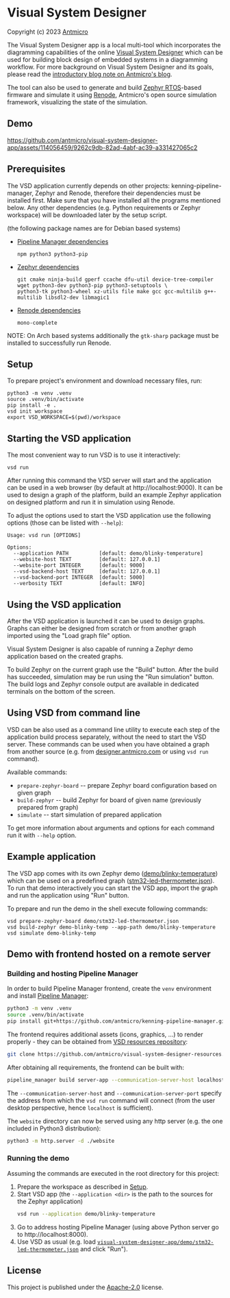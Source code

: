 # Visual System Designer

Copyright (c) 2023 [Antmicro](https://www.antmicro.com)

The Visual System Designer app is a local multi-tool which incorporates the diagramming capabilities of the online [Visual System Designer](https://designer.antmicro.com/) which can be used for building block design of embedded systems in a diagramming workflow.
For more background on Visual System Designer and its goals, please read the [introductory blog note on Antmicro's blog](https://antmicro.com/blog/2023/09/build-embedded-systems-with-vsd/).

The tool can also be used to generate and build [Zephyr RTOS](https://zephyrproject.org/)-based firmware and simulate it using [Renode](https://www.renode.io), Antmicro's open source simulation framework, visualizing the state of the simulation.

## Demo

https://github.com/antmicro/visual-system-designer-app/assets/114056459/9262c9db-82ad-4abf-ac39-a331427065c2

## Prerequisites

The VSD application currently depends on other projects: kenning-pipeline-manager, Zephyr and Renode, therefore their dependencies must be installed first.
Make sure that you have installed all the programs mentioned below.
Any other dependencies (e.g. Python requirements or Zephyr workspace) will be downloaded later by the setup script.

(the following package names are for Debian based systems)

* [Pipeline Manager dependencies](https://github.com/antmicro/kenning-pipeline-manager#prerequisites)

  ```
  npm python3 python3-pip
  ```
* [Zephyr dependencies](https://docs.zephyrproject.org/latest/develop/getting_started/index.html#install-dependencies)

  ```
  git cmake ninja-build gperf ccache dfu-util device-tree-compiler wget python3-dev python3-pip python3-setuptools \
  python3-tk python3-wheel xz-utils file make gcc gcc-multilib g++-multilib libsdl2-dev libmagic1
  ```
* [Renode dependencies](https://github.com/renode/renode#installing-dependencies)

  ```
  mono-complete
  ```

NOTE: On Arch based systems additionally the `gtk-sharp` package must be installed to successfully run Renode.

## Setup

To prepare project's environment and download necessary files, run:

```
python3 -m venv .venv
source .venv/bin/activate
pip install -e .
vsd init workspace
export VSD_WORKSPACE=$(pwd)/workspace
```

## Starting the VSD application

The most convenient way to run VSD is to use it interactively:

```
vsd run
```

After running this command the VSD server will start and the application can be used in a web browser (by default at http://localhost:9000).
It can be used to design a graph of the platform, build an example Zephyr application on designed platform and run it in simulation using Renode.

To adjust the options used to start the VSD application use the following options (those can be listed with `--help`):

```
Usage: vsd run [OPTIONS]

Options:
  --application PATH          [default: demo/blinky-temperature]
  --website-host TEXT         [default: 127.0.0.1]
  --website-port INTEGER      [default: 9000]
  --vsd-backend-host TEXT     [default: 127.0.0.1]
  --vsd-backend-port INTEGER  [default: 5000]
  --verbosity TEXT            [default: INFO]
```

## Using the VSD application

After the VSD application is launched it can be used to design graphs.
Graphs can either be designed from scratch or from another graph imported using the "Load graph file" option.

Visual System Designer is also capable of running a Zephyr demo application based on the created graphs.

To build Zephyr on the current graph use the "Build" button.
After the build has succeeded, simulation may be run using the "Run simulation" button.
The build logs and Zephyr console output are available in dedicated terminals on the bottom of the screen.

## Using VSD from command line

VSD can be also used as a command line utility to execute each step of the application build process separately, without the need to start the VSD server.
These commands can be used when you have obtained a graph from another source (e.g. from [designer.antmicro.com](https://designer.antmicro.com) or using `vsd run` command).

Available commands:

- `prepare-zephyr-board` -- prepare Zephyr board configuration based on given graph
- `build-zephyr` -- build Zephyr for board of given name (previously prepared from graph)
- `simulate` -- start simulation of prepared application

To get more information about arguments and options for each command run it with `--help` option.

## Example application

The VSD app comes with its own Zephyr demo ([demo/blinky-temperature](./demo/blinky-temperature/)) which can be used on a predefined graph ([stm32-led-thermometer.json](./demo/stm32-led-thermometer.json)).
To run that demo interactively you can start the VSD app, import the graph and run the application using "Run" button.

To prepare and run the demo in the shell execute following commands:

```
vsd prepare-zephyr-board demo/stm32-led-thermometer.json
vsd build-zephyr demo-blinky-temp --app-path demo/blinky-temperature
vsd simulate demo-blinky-temp
```

## Demo with frontend hosted on a remote server

### Building and hosting Pipeline Manager

In order to build Pipeline Manager frontend, create the `venv` environment and install [Pipeline Manager](https://github.com/antmicro/kenning-pipeline-manager):

```sh
python3 -m venv .venv
source .venv/bin/activate
pip install git+https://github.com/antmicro/kenning-pipeline-manager.git
```

The frontend requires additional assets (icons, graphics, ...) to render properly - they can be obtained from [VSD resources repository](https://github.com/antmicro/visual-system-designer-resources):

```sh
git clone https://github.com/antmicro/visual-system-designer-resources.git
```

After obtaining all requirements, the frontend can be built with:

```sh
pipeline_manager build server-app --communication-server-host localhost --communication-server-port 9000 --output-directory website --workspace-directory pm-workspace --assets-directory visual-system-designer-resources/assets/
```

The `--communication-server-host` and `--communication-server-port` specify the address from which the `vsd run` command will connect (from the user desktop perspective, hence `localhost` is sufficient).

The `website` directory can now be served using any http server (e.g. the one included in Python3 distribution):

```sh
python3 -m http.server -d ./website
```

### Running the demo

Assuming the commands are executed in the root directory for this project:

1. Prepare the workspace as described in [Setup](#setup).
1. Start VSD app (the `--application <dir>` is the path to the sources for the Zephyr application)
    ```sh
    vsd run --application demo/blinky-temperature
    ```
2. Go to address hosting Pipeline Manager (using above Python server go to http://localhost:8000).
3. Use VSD as usual (e.g. load [`visual-system-designer-app/demo/stm32-led-thermometer.json`](visual-system-designer-app/demo/stm32-led-thermometer.json) and click "Run").

## License

This project is published under the [Apache-2.0](LICENSE) license.

